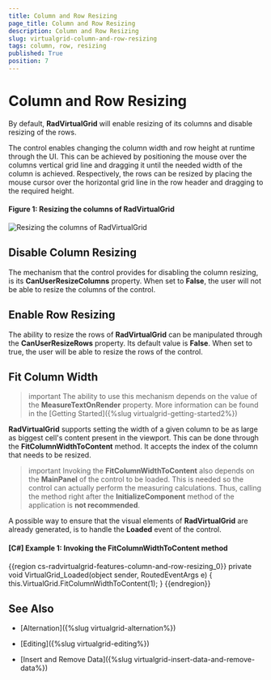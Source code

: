 ```yaml
---
title: Column and Row Resizing 
page_title: Column and Row Resizing
description: Column and Row Resizing
slug: virtualgrid-column-and-row-resizing
tags: column, row, resizing
published: True
position: 7
---
```


# Column and Row Resizing

By default, __RadVirtualGrid__ will enable resizing of its columns and disable resizing of the rows.

The control enables changing the column width and row height at runtime through the UI. This can be achieved by positioning the mouse over the columns vertical grid line and dragging it until the needed width of the column is achieved. Respectively, the rows can be resized by placing the mouse cursor over the horizontal grid line in the row header and dragging to the required height.

#### __Figure 1: Resizing the columns of RadVirtualGrid__
![Resizing the columns of RadVirtualGrid](images/RadVirtualGrid_Features_ColumnAndRowResizing_01.png)

## Disable Column Resizing

The mechanism that the control provides for disabling the column resizing, is its __CanUserResizeColumns__ property. When set to __False__, the user will not be able to resize the columns of the control.

## Enable Row Resizing

The ability to resize the rows of __RadVirtualGrid__ can be manipulated through the __CanUserResizeRows__ property. Its default value is __False__. When set to true, the user will be able to resize the rows of the control.

## Fit Column Width

>important The ability to use this mechanism depends on the value of the __MeasureTextOnRender__ property. More information can be found in the [Getting Started]({%slug virtualgrid-getting-started2%})

__RadVirtualGrid__ supports setting the width of a given column to be as large as biggest cell's content present in the viewport. This can be done through the __FitColumnWidthToContent__ method. It accepts the index of the column that needs to be resized.

>important Invoking the __FitColumnWidthToContent__ also depends on the __MainPanel__ of the control to be loaded. This is needed so the control can actually perform the measuring calculations. Thus, calling the method right after the __InitializeComponent__ method of the application is __not recommended__.

A possible way to ensure that the visual elements of __RadVirtualGrid__ are already generated, is to handle the __Loaded__ event of the control. 

#### __[C#] Example 1: Invoking the FitColumnWidthToContent method__

{{region cs-radvirtualgrid-features-column-and-row-resizing_0}}
	private void VirtualGrid_Loaded(object sender, RoutedEventArgs e)
        {
            this.VirtualGrid.FitColumnWidthToContent(1);
        }
{{endregion}}

## See Also

* [Alternation]({%slug virtualgrid-alternation%})

* [Editing]({%slug virtualgrid-editing%})

* [Insert and Remove Data]({%slug virtualgrid-insert-data-and-remove-data%})
